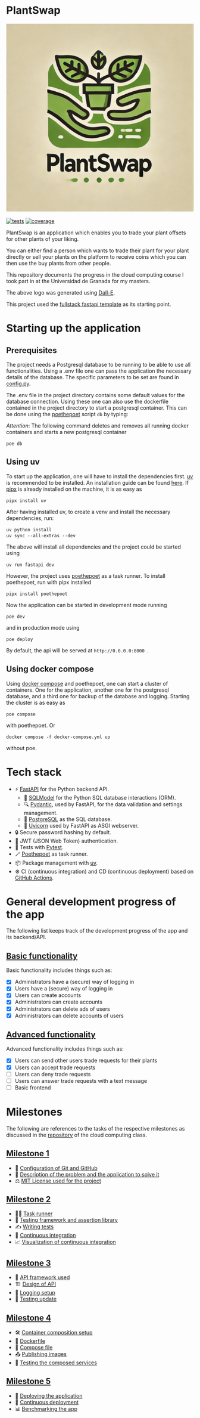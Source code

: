 # PlantSwap

![Logo created using Dall-E](docs/milestone_1/logo.webp)

[![tests](https://img.shields.io/endpoint?url=https%3A%2F%2Fgist.githubusercontent.com%2FRaoulLuque%2F5d6fa85dbeff94c59c734a06a656267f%2Fraw%2FPlantSwap-junit-tests.json&style=flat
)](https://github.com/RaoulLuque/PlantSwap/actions)
[![coverage](https://img.shields.io/endpoint?url=https%3A%2F%2Fgist.githubusercontent.com%2FRaoulLuque%2F5d6fa85dbeff94c59c734a06a656267f%2Fraw%2FPlantSwap-cobertura-coverage.json&style=flat
)](https://github.com/RaoulLuque/PlantSwap/actions)

PlantSwap is an application which enables you to trade your plant
offsets for other plants of your liking.

You can either find a person which wants to trade their plant for your
plant directly or sell your plants on the platform
to receive coins which you can then use the buy plants from other
people.

This repository documents the progress in the cloud computing course I
took part in at the Universidad de Granada for my masters.

The above logo was generated
using [Dall-E](https://openai.com/index/dall-e/).

This project used the [fullstack fastapi template](https://github.com/fastapi/full-stack-fastapi-template) as its starting point.

# Starting up the application

## Prerequisites
The project needs a Postgresql database to be running to be able to use all functionalities. Using a .env file one can pass the application the necessary details of the database. The specific parameters to be set are found in [config.py](app/core/config.py).

The .env file in the project directory contains some default values for the database connection. Using these one can also use the dockerfile contained in the project directory to start a postgresql container. This can be done using the [poethepoet](https://github.com/nat-n/poethepoet) script `db` by typing:

*Attention*: The following command deletes and removes all running docker containers and starts a new postgresql container
````commandline
poe db
````


## Using uv
To start up the application, one will have to install the dependencies first. [uv](https://github.com/astral-sh/uv) is recommended to be installed. An installation guide can be found [here](https://docs.astral.sh/uv/getting-started/). If [pipx](https://pipx.pypa.io/stable/) is already installed on the machine, it is as easy as
````commandline
pipx install uv
````

After having installed uv, to create a venv and install the necessary dependencies, run:
````commandline
uv python install
uv sync --all-extras --dev
````
The above will install all dependencies and the project could be started using
```commandline
uv run fastapi dev
```
However, the project uses [poethepoet](https://github.com/nat-n/poethepoet) as a task runner. To install poethepoet, run with pipx installed
````commandline
pipx install poethepoet
````

Now the application can be started in development mode running
```commandline
poe dev
```
and in production mode using
````commandline
poe deploy
````

By default, the api will be served at `http://0.0.0.0:8000 `.

## Using docker compose

Using [docker compose](https://docs.docker.com/compose/) and poethepoet, one can start a cluster of containers. One for the application, another one for the postgresql database, and a third one for backup of the database and logging. Starting the cluster is as easy as
```commandline
poe compose
```
with poethepoet. Or 
```commandline
docker compose -f docker-compose.yml up
```
without poe.

# Tech stack
- ⚡ [FastAPI](https://fastapi.tiangolo.com) for the Python backend API.
    - 🧰 [SQLModel](https://sqlmodel.tiangolo.com) for the Python SQL database interactions (ORM).
    - 🔍 [Pydantic](https://docs.pydantic.dev), used by FastAPI, for the data validation and settings management.
    - 💾 [PostgreSQL](https://www.postgresql.org) as the SQL database.
    - 🦄 [Uvicorn](https://github.com/encode/uvicorn) used by FastAPI as ASGI webserver.
- 🔒 Secure password hashing by default.
- 🔑 JWT (JSON Web Token) authentication.
- 🧪 Tests with [Pytest](https://pytest.org).
- 🪄 [Poethepoet](https://github.com/nat-n/poethepoet) as task runner.
- 📦 Package management with [uv](https://github.com/astral-sh/uv).
- ⚙️ CI (continuous integration) and CD (continuous deployment) based on [GitHub Actions](https://github.com/features/actions).


# General development progress of the app

The following list keeps track of the development progress of the app
and its backend/API.

## [Basic functionality](https://github.com/RaoulLuque/PlantSwap/milestone/2)

Basic functionality includes things such as:
- [x] Administrators have a (secure) way of logging in
- [x] Users have a (secure) way of logging in
- [x] Users can create accounts
- [x] Administrators can create accounts
- [x] Administrators can delete ads of users
- [x] Administrators can delete accounts of users

## [Advanced functionality](https://github.com/RaoulLuque/PlantSwap/milestone/5)

Advanced functionality includes things such as:
- [x] Users can send other users trade requests for their plants
- [x] Users can accept trade requests
- [ ] Users can deny trade requests
- [ ] Users can answer trade requests with a text message
- [ ] Basic frontend

# Milestones

The following are references to the tasks of the respective milestones
as discussed in
the [repository](https://github.com/cvillalonga/CC-24-25) of the cloud
computing class.

## [Milestone 1](https://github.com/RaoulLuque/PlantSwap/milestone/1)
- 🔧 [Configuration of Git and GitHub](docs/milestone_1/github_configuration.md)
- 📖 [Description of the problem and the application to solve it](docs/milestone_1/problem_description.md)
- ⚖️ [MIT License used for the project](LICENSE)

## [Milestone 2](https://github.com/RaoulLuque/PlantSwap/milestone/3)
- 🤹‍♀️ [Task runner](docs/milestone_2/task_runner.md)
- 🧪 [Testing framework and assertion library](docs/milestone_2/testing_framework_and_assertion_library.md)
- ✍️ [Writing tests](docs/milestone_2/writing_tests.md)
- 🤖 [Continuous integration](docs/milestone_2/continuous_integration.md)
- 📈 [Visualization of continuous integration](docs/milestone_2/visualization_of_continuous_integration.md)

## [Milestone 3](https://github.com/RaoulLuque/PlantSwap/milestone/4)
- 🚀 [API framework used](docs/milestone_3/api_framework.md)
- 🏗️ [Design of API](docs/milestone_3/design_of_api.md)
- 📜 [Logging setup](docs/milestone_3/logging.md)
- 🧪 [Testing update](docs/milestone_3/test_execution.md)

## [Milestone 4](https://github.com/RaoulLuque/PlantSwap/milestone/6)
- 🛠️ [Container composition setup](docs/milestone_4/01_container_composition_setup.md)
- 🐳 [Dockerfile](docs/milestone_4/02_dockerfile_in_depth_explanation.md)
- 📜 [Compose file](docs/milestone_4/03_compose_file_in_depth_explanation.md)
- 📤 [Publishing images](docs/milestone_4/04_automatically_publishing_images.md)
- 🧪 [Testing the composed services](docs/milestone_4/05_automatically_testing_the_composition_of_containers.md)

## [Milestone 5](https://github.com/RaoulLuque/PlantSwap/milestone/7)
- 🌟 [Deploying the application](docs/milestone_5/01_deploying_the_application_to_the_cloud.md)
- 🤖 [Continuous deployment](docs/milestone_5/02_continuous_deployment_using_github_actions.md)
- 📊 [Benchmarking the app](docs/milestone_5/03_performance_benchmarking.md)

